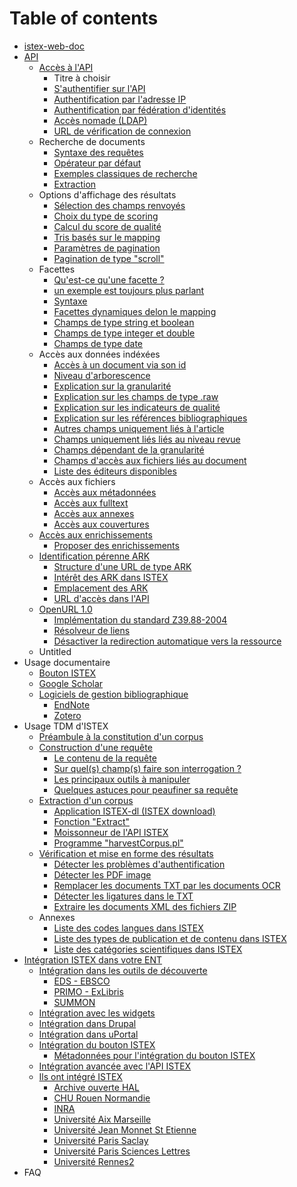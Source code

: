 # Table of contents

* [istex-web-doc](README.md)
* [API](api/README.md)
  * [Accès à l'API](api/access/README.md)
    * Titre à choisir
    * [S'authentifier sur l'API](api/access/sauthentifier-sur-lapi.md)
    * [Authentification par l'adresse IP](api/access/authentification-par-ladresse-ip.md)
    * [Authentification par fédération d'identités](api/access/authentification-par-federation-didentites.md)
    * [Accès nomade \(LDAP\)](api/access/acces-nomade-ldap.md)
    * [URL de vérification de connexion](api/access/url-de-verification-de-connexion.md)
  * Recherche de documents
    * [Syntaxe des requêtes](api/search/syntaxe-des-requetes.md)
    * [Opérateur par défaut](api/search/operateur-par-defaut.md)
    * [Exemples classiques de recherche](api/search/exemples-classiques-de-recherche.md)
    * [Extraction](api/search/extraction.md)
  * Options d'affichage des résultats
    * [Sélection des champs renvoyés](api/results/selection-des-champs-renvoyes.md)
    * [Choix du type de scoring](api/results/choix-du-type-de-scoring.md)
    * [Calcul du score de qualité](api/results/calcul-du-score-de-qualite.md)
    * [Tris basés sur le mapping](api/results/tris-bases-sur-le-mapping.md)
    * [Paramètres de pagination](api/results/parametres-de-pagination.md)
    * [Pagination de type "scroll"](api/results/pagination-de-type-scroll.md)
  * Facettes
    * [Qu'est-ce qu'une facette ?](api/facets/quest-ce-quune-facette.md)
    * [un exemple est toujours plus parlant](api/facets/un-exemple-est-toujours-plus-parlant.md)
    * [Syntaxe](api/facets/syntaxe.md)
    * [Facettes dynamiques delon le mapping](api/facets/facettes-dynamiques-delon-le-mapping.md)
    * [Champs de type string et boolean](api/facets/champs-de-type-string-et-boolean.md)
    * [Champs de type integer et double](api/facets/champs-de-type-integer-et-double.md)
    * [Champs de type date](api/facets/champs-de-type-date.md)
  * Accès aux données indéxées
    * [Accès à un document via son id](api/fields/acces-a-un-document-via-son-id.md)
    * [Niveau d'arborescence](api/fields/niveau-darborescence.md)
    * [Explication sur la granularité](api/fields/explication-sur-la-granularite.md)
    * [Explication sur les champs de type .raw](api/fields/explication-sur-les-champs-de-type-.raw.md)
    * [Explication sur les indicateurs de qualité](api/fields/explication-sur-les-indicateurs-de-qualite.md)
    * [Explication sur les références bibliographiques](api/fields/explication-sur-les-references-bibliographiques.md)
    * [Autres champs uniquement liés à l'article](api/fields/autres-champs-uniquement-lies-a-larticle.md)
    * [Champs uniquement liés liés au niveau revue](api/fields/champs-uniquement-lies-lies-au-niveau-revue.md)
    * [Champs dépendant de la granularité](api/fields/champs-dependant-de-la-granularite.md)
    * [Champs d'accès aux fichiers liés au document](api/fields/champs-dacces-aux-fichiers-lies-au-document.md)
    * [Liste des éditeurs disponibles](api/fields/liste-des-editeurs-disponibles.md)
  * Accès aux fichiers
    * [Accès aux métadonnées](api/files/acces-aux-metadonnees.md)
    * [Accès aux fulltext](api/files/acces-aux-fulltext.md)
    * [Accès aux annexes](api/files/acces-aux-annexes.md)
    * [Accès aux couvertures](api/files/acces-aux-couvertures.md)
  * [Accès aux enrichissements](api/enrichments/README.md)
    * [Proposer des enrichissements](api/enrichments/proposer-des-enrichissements.md)
  * [Identification pérenne ARK](api/ark/README.md)
    * [Structure d'une URL de type ARK](api/ark/structure-dune-url-de-type-ark.md)
    * [Intérêt des ARK dans ISTEX](api/ark/interet-des-ark-dans-istex.md)
    * [Emplacement des ARK](api/ark/emplacement-des-ark.md)
    * [URL d'accès dans l'API](api/ark/url-dacces-dans-lapi.md)
  * [OpenURL 1.0](api/openurl/README.md)
    * [Implémentation du standard Z39.88-2004](api/openurl/implementation-du-standard-z39.88-2004.md)
    * [Résolveur de liens](api/openurl/resolveur-de-liens.md)
    * [Désactiver la redirection automatique vers la ressource](api/openurl/desactiver-la-redirection-automatique-vers-la-ressource.md)
  * Untitled
* Usage documentaire
  * [Bouton ISTEX](usage/button.md)
  * [Google Scholar](usage/googlescholar.md)
  * [Logiciels de gestion bibliographique](usage/bib/README.md)
    * [EndNote](usage/bib/endnote.md)
    * [Zotero](usage/bib/zotero.md)
* Usage TDM d'ISTEX
  * [Préambule à la constitution d'un corpus](tdm/introduction.md)
  * [Construction d'une requête](tdm/requetage/README.md)
    * [Le contenu de la requête](tdm/requetage/le-contenu-de-la-requete.md)
    * [Sur quel\(s\) champ\(s\) faire son interrogation ?](tdm/requetage/sur-quel-s-champ-s-faire-son-interrogation.md)
    * [Les principaux outils à manipuler](tdm/requetage/les-principaux-outils-a-manipuler.md)
    * [Quelques astuces pour peaufiner sa requête](tdm/requetage/quelques-astuces-pour-peaufiner-sa-requete.md)
  * [Extraction d'un corpus](tdm/extraction/README.md)
    * [Application ISTEX-dl \(ISTEX download\)](tdm/extraction/application-istex-dl-istex-download.md)
    * [Fonction "Extract"](tdm/extraction/fonction-extract.md)
    * [Moissonneur de l'API ISTEX](tdm/extraction/moissonneur-de-lapi-istex.md)
    * [Programme "harvestCorpus.pl"](tdm/extraction/programme-harvestcorpus.pl.md)
  * [Vérification et mise en forme des résultats](tdm/verification/README.md)
    * [Détecter les problèmes d'authentification](tdm/verification/detecter-les-problemes-dauthentification.md)
    * [Détecter les PDF image](tdm/verification/detecter-les-pdf-image.md)
    * [Remplacer les documents TXT par les documents OCR](tdm/verification/remplacer-les-documents-txt-par-les-documents-ocr.md)
    * [Détecter les ligatures dans le TXT](tdm/verification/detecter-les-ligatures-dans-le-txt.md)
    * [Extraire les documents XML des fichiers ZIP](tdm/verification/extraire-les-documents-xml-des-fichiers-zip.md)
  * Annexes
    * [Liste des codes langues dans ISTEX](tdm/annexes/liste-des-codes-langues-dans-istex.md)
    * [Liste des types de publication et de contenu dans ISTEX](tdm/annexes/liste-des-types-de-publication-et-de-contenu-dans-istex.md)
    * [Liste des catégories scientifiques dans ISTEX](tdm/annexes/liste-des-categories-scientifiques-dans-istex.md)
* [Intégration ISTEX dans votre ENT](integration/README.md)
  * [Intégration dans les outils de découverte](integration/discovery-tools/README.md)
    * [EDS - EBSCO](integration/discovery-tools/eds-ebsco.md)
    * [PRIMO - ExLibris](integration/discovery-tools/primo-exlibris.md)
    * [SUMMON](integration/discovery-tools/summon.md)
  * [Intégration avec les widgets](integration/widgets.md)
  * [Intégration dans Drupal](integration/drupal.md)
  * [Intégration dans uPortal](integration/uportal.md)
  * [Intégration du bouton ISTEX](integration/bouton-istex-integre/README.md)
    * [Métadonnées pour l'intégration du bouton ISTEX](integration/bouton-istex-integre/metadonnees-pour-le-bouton-istex.md)
  * [Intégration avancée avec l'API ISTEX](integration/integration-avancee-avec-lapi-istex.md)
  * [Ils ont intégré ISTEX](integration/exemples/README.md)
    * [Archive ouverte HAL](integration/exemples/archive-ouverte-hal.md)
    * [CHU Rouen Normandie](integration/exemples/chu-rouen-normandie.md)
    * [INRA](integration/exemples/inra.md)
    * [Université Aix Marseille](integration/exemples/universite-aix-marseille.md)
    * [Université Jean Monnet St Etienne](integration/exemples/universite-jean-monnet-st-etienne.md)
    * [Université Paris Saclay](integration/exemples/universite-paris-saclay.md)
    * [Université Paris Sciences Lettres](integration/exemples/universite-paris-sciences-lettres.md)
    * [Université Rennes2](integration/exemples/universite-rennes2.md)
* FAQ

